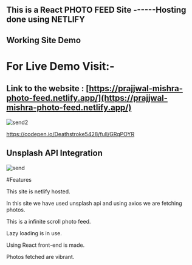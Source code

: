 This is a React PHOTO FEED Site                                                             ------Hosting done using NETLIFY
----------------------------------------------------------------------------------------------------------
                                                                                                                                       
Working Site Demo
-----------------------------

For Live Demo Visit:-
====================================================================
## Link to the website : [https://prajjwal-mishra-photo-feed.netlify.app/](https://prajjwal-mishra-photo-feed.netlify.app/) 

![send2](https://user-images.githubusercontent.com/65626004/98983233-7e30d500-2546-11eb-9e86-5b91608ac1e0.PNG)



https://codepen.io/Deathstroke5428/full/GRqPOYR



Unsplash API Integration
-----------------------------
![send](https://user-images.githubusercontent.com/65626004/98983221-7a9d4e00-2546-11eb-8c0c-9394eb8f6dd4.PNG)



#Features

This site is netlify hosted.

In this site we have used unsplash api and using axios we are fetching photos.

This is a infinite scroll photo feed.

Lazy loading is in use.

Using React front-end is made.

Photos fetched are vibrant.






